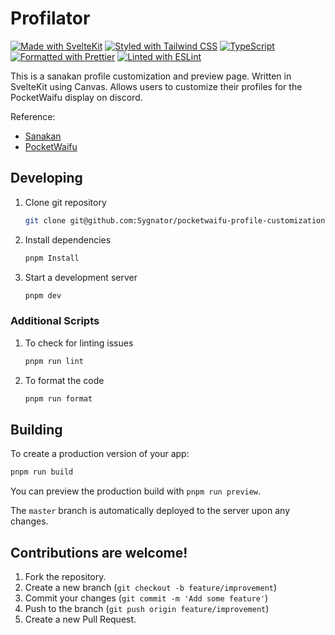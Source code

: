 # Profilator

[![Made with SvelteKit](https://img.shields.io/badge/Made%20with-SvelteKit-orange)](https://kit.svelte.dev/)
[![Styled with Tailwind CSS](https://img.shields.io/badge/Styled%20with-Tailwind%20CSS-blue)](https://tailwindcss.com/)
[![TypeScript](https://img.shields.io/badge/TypeScript-Yes-blue)](https://www.typescriptlang.org/)
[![Formatted with Prettier](https://img.shields.io/badge/Formatted%20with-Prettier-ff69b4)](https://prettier.io/)
[![Linted with ESLint](https://img.shields.io/badge/Linted%20with-ESLint-4B32C3)](https://eslint.org/)

This is a sanakan profile customization and preview page.
Written in SvelteKit using Canvas.
Allows users to customize their profiles for the PocketWaifu display on discord.

Reference:

- [Sanakan](https://github.com/MZKNEK/sanakan)
- [PocketWaifu](https://github.com/Sygnator/waifu-site)

## Developing

1. Clone git repository

   ```sh
   git clone git@github.com:Sygnator/pocketwaifu-profile-customization.git
   ```

1. Install dependencies

   ```sh
   pnpm Install
   ```

1. Start a development server

   ```sh
   pnpm dev
   ```

### Additional Scripts

1. To check for linting issues

   ```sh
   pnpm run lint
   ```

1. To format the code

   ```sh
   pnpm run format
   ```

## Building

To create a production version of your app:

```sh
pnpm run build
```

You can preview the production build with `pnpm run preview`.

The `master` branch is automatically deployed to the server upon any changes.

## Contributions are welcome!

1. Fork the repository.
1. Create a new branch (`git checkout -b feature/improvement`)
1. Commit your changes (`git commit -m 'Add some feature'`)
1. Push to the branch (`git push origin feature/improvement`)
1. Create a new Pull Request.
